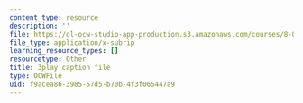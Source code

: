 ```yaml
---
content_type: resource
description: ''
file: https://ol-ocw-studio-app-production.s3.amazonaws.com/courses/8-01sc-classical-mechanics-fall-2016/f9acea86398557d5b70b4f3f065447a9_CfTLS6YYPms.vtt
file_type: application/x-subrip
learning_resource_types: []
resourcetype: Other
title: 3play caption file
type: OCWFile
uid: f9acea86-3985-57d5-b70b-4f3f065447a9
---
```

